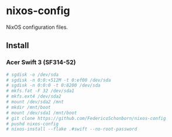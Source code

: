 # nixos-config

NixOS configuration files.

## Install

### Acer Swift 3 (SF314-52)

```bash
# sgdisk -o /dev/sda
# sgdisk -n 0:0:+512M -t 0:ef00 /dev/sda
# sgdisk -n 0:0:0 -t 0:8200 /dev/sda
# mkfs.fat -F 32 /dev/sda1
# mkfs.ext4 /dev/sda2
# mount /dev/sda2 /mnt
# mkdir /mnt/boot
# mount /dev/sda1 /mnt/boot
# git clone https://github.com/FedericoSchonborn/nixos-config
# pushd nixos-config
# nixos-install --flake .#swift --no-root-password
```

